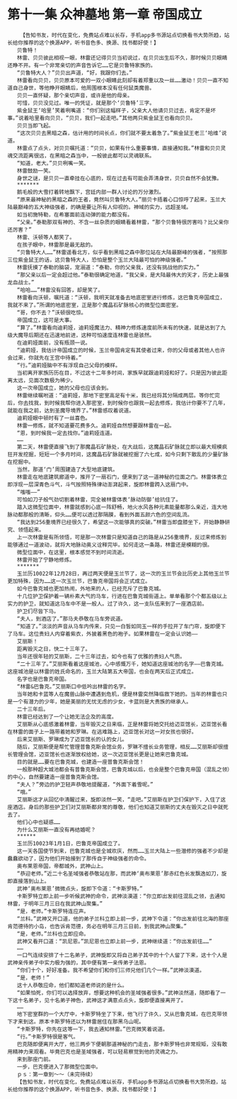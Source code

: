 # 第十一集 众神墓地 第一章 帝国成立
        【告知书友，时代在变化，免费站点难以长存，手机app多书源站点切换看书大势所趋，站长给你推荐的这个换源APP，听书音色多、换源、找书都好使！】
       贝鲁特！
       林雷、贝贝彼此相视一眼，林雷还记得贝贝当初说过，在贝贝出生后不久，那时候贝贝眼睛还睁不开。有一个非常亲切的声音告诉它……它是贝鲁特家族的。
       “贝鲁特大人？”贝贝出声道，“好，我跟你们去。”
       林雷看向贝贝，贝贝原本可爱的一双小眼睛此刻却有着郑重以及一丝……激动！贝贝一直不知道自己身世，等他睁开眼睛后，他周围根本没有任何鼠类魔兽。
       贝贝一直怀疑，那个亲切声音，或许是他的母亲。
       可惜，贝贝没见过。唯一的凭证，就是那个‘贝鲁特’三字。
       紫金鼠王‘哈里’笑着咧嘴道：“你们别这幅样子，父亲大人他请贝贝过去，肯定不是坏事。”说着哈里看向贝贝，“贝贝，我们一起走吧。”其他两只紫金鼠王也看向贝贝。
       贝贝当即飞起。
       “这次贝贝去黑暗之森，估计用的时间长点，你们就不要太着急了。”紫金鼠王老三‘哈维’说道。
       林雷点了点头，对贝贝嘱托道：“贝贝，如果有什么重要事情，直接通知我。”林雷和贝贝灵魂交流距离很远，在黑暗之森当中，一般彼此都可以灵魂联系。
       “知道，老大。”贝贝咧嘴一笑。
       林雷鼓励一笑。
       身世之谜，是贝贝一直牵挂在心底的，现在过去有可能会弄清身世，贝贝自然不会犹豫。
       *******
       鹅毛般的大雪打着转地飘下，宫廷内部一群人讨论的万分激烈。
       “原来最神秘的黑暗之森的王者，竟然叫贝鲁特大人。”丽贝卡捂着心口惊呼了起来，玉兰大陆最巅峰的五大神级强者，的确是要让所有人仰视的。神域的实力，远超圣域。
       如当初施特勒，在希塞面前连动弹的能力都没有。
       “父亲。”泰勒那双有神的、不含一丝杂质的眼睛看着林雷，“那个贝鲁特很厉害吗？比父亲你还厉害？”
       林雷、沃顿等人都笑了。
       在孩子眼中，林雷那是最无敌的。
       “贝鲁特大人……”林雷遥看北方，似乎看到黑暗之森中那位站在大陆最巅峰的强者，“按照那三位紫金鼠王的话，这贝鲁特大人，恐怕是整个玉兰大陆最可怕的神级强者。”
       林雷抚摸了泰勒的脑袋，宠溺道：“泰勒，你的父亲我，还没有挑战他的实力。”
       “那父亲以后一定会超过他。”泰勒很确定地道，“我父亲，是大陆最伟大的天才，历史上最强龙血战士。”
       “哈哈……”林雷没有回答，却是笑了。
       林雷看向沃顿，嘱托道：“沃顿，我明天就准备去地底密室进行修炼，这巴鲁克帝国成立，我就不来了。”所谓的地底密室，正是那个魔晶石矿脉核心的微型位面密室。
       “哥，你不去？”沃顿很吃惊。
       帝国成立，这可是大事。
       “算了。”林雷看向迪莉娅，迪莉娅魔法力、精神力修炼速度前所未有的快速，就是达到了九级大魔导后期还在迅速地前进，这种可怕速度连林雷也是骇然。
       在迪莉娅面前，没有瓶颈一说。
       “迪莉娅，我估计帝国成立的时候，玉兰帝国肯定有其使者过来，你的父母或者其他人也许会过来，你就先在王宫中待着。”
       “行。”迪莉娅脑中不有浮现自己父母的模样。
       当初离开家族历历在目，不过这十二年多时间，家族早就跟迪莉娅和好了。只是因为彼此距离太远，见面次数极为稀少。
       这一次帝国成立，她的父母也应该会到。
       林雷继续嘱咐道：“迪莉娅，那地下密室高足有十米，我已经将其分隔成两层。等你忙完后，你去找我，到时候我帮你进入那密室，到时候你也跟我一起去修炼，我估计你要不了几年，就能在我之前，达到圣魔导境界了。”林雷感叹着说道。
       迪莉娅眼中顿时有了一丝喜色。
       林雷一修炼，就不知道要花费多久。迪莉娅自然想要跟林雷在一起。
       “恩，到时候我一定去找你。”迪莉娅连道。
       ……
       第二天，林雷便直接飞到了那魔晶石矿脉处，在大战后，这魔晶石矿脉就立即以最大规模疯狂开发挖掘，短短一个多月时间，这魔晶石矿脉就被挖掘了六七成，如今只剩下散乱的少量矿脉在挖掘中。
       当然，那道‘门’周围建造了大型地底建筑。
       林雷走在地底建筑廊道中，推开了一扇石门，便来到了这一道神秘的位面之门。林雷体表立即浮现一层深青色斗气，斗气按照特殊律动澎湃起来，旋即林雷跨入这扇门中。
       “嗤嗤——”
       可怕如刀子般气劲切割着林雷，完全被林雷体表‘脉动防御’给抗住了。
       踏入这微型位面中，林雷就感到心底一阵舒畅，地火水风各种元素能量都那么亲近，连大地脉动都那般的清晰，仰头……便可以透过那隔膜，看到外面五颜六色的空间乱流。
       “我达到256重境界已经很久了，希望这一次能够真的突破。”林雷当即盘膝坐下，开始静静研究、领悟起来。
       上一次林雷是有所领悟，可是那一次林雷只是知道自己的路是从256重境界，反过来修炼到能够通过一道波动，就将大地脉动奥义诠释完毕。如何走这一条路，林雷还是模糊的很。
       微型位面中，在这里，根本感觉不到时间流逝。
       林雷开始了宁静地修炼。
       *******
       玉兰历10022年12月28日，再过两天便是玉兰节了，这一次的玉兰节会比历史上其他玉兰节更加特殊，因为……这一次玉兰节，巴鲁克帝国将会正式成立。
       如今巴鲁克城也更加热闹，外地来的人，已经充斥了巴鲁克城。
       十几位护卫保护着一辆朴素大气的马车，行进在巴鲁克城街道上。单单看那个个都五级以上实力的护卫，就知道这马车中不是一般人。过了许久，这一支队伍来到了一座酒店前。
       护卫们尽皆下马。
       “夫人，到酒店了。”那马夫恭敬在马车旁说道。
       “知道了。”淡淡的声音从马车内传来，只见一白皙如同玉一样的手拉开了车门帘，旋即便下了马车。这位贵妇人内穿着紫衣，外披着黑色的袍子。如果林雷在一定会认识她——
       艾丽斯！
       距离毁灭之日，快二十三年了。
       当年还很年轻的艾丽斯，二十三年过去，如今也有了优雅的贵妇人气质。
       “二十三年了。”艾丽斯看着这座城池，心中感慨万千，她知道这座城池的名字——巴鲁克城。这座城池是以林雷的姓氏命名的，玉兰大陆第五大帝国，也会在两天后正式成立。
       名字也是巴鲁克帝国。
       “林雷&巴鲁克。”艾丽斯口中低吟出林雷的名字。
       当年她和卡蓝等人在魔兽山脉中遭遇到危机，便是林雷突然降临救下她的。当年的林雷也只是一个有潜力的少年，她是美丽的无忧无虑的少女，卡蓝则是大贵族的继承人。
       二十三年后。
       林雷已经达到了一个让她无法企及的高度。
       艾丽斯从心底感激着林雷，当年毁灭之日来临，正是林雷将她交托给迈亚馆长，迈亚馆长看在林雷的面子上一路带着她和罗琳。在逃难路上，迈亚馆长对这一对女孩也很好。
       后来艾丽斯、罗琳成为了迈亚馆长的认的女儿。
       随后，艾丽斯便是帮忙管理普鲁克斯会馆业务，罗琳不擅长业务管理，相反……艾丽斯却很擅长管理会馆，迈亚馆长也逐渐放权给她，这一次迈亚馆长更是让她来巴鲁克城。
       目的就是……要在巴鲁克城，也建造一座普鲁克斯会馆！
       一般那种超大城池都会有普鲁克斯会馆，巴鲁克城以后，也会是整个巴鲁克帝国（混乱之领）的中心，自然要建造一座普鲁克斯会馆。
       “夫人？”旁边的护卫轻声恭敬地提醒道，“外面下着雪呢。”
       “哦。”
       艾丽斯这才从回忆中清醒过来，旋即淡然一笑，“走吧。”艾丽斯在护卫们保护下，入住了这座酒店。身后的那些护卫们对艾丽斯都非常的尊敬，他们也知道艾丽斯的丈夫在毁灭之日中就死去了。
       他们心中也疑惑……
       为什么艾丽斯一直没有再结婚呢？
       ******
       玉兰历10023年1月1日，巴鲁克帝国成立了。
       这一天各国使节到来，巴鲁克城也是全城欢庆，然而……玉兰大陆上一些潜修的强者不少却是蠢蠢欲动了，因为他们开始接到了那传自于神级强者的命令。
       奥布莱恩帝国，帝都城外，武神山上。
       “恭迎老师。”近二十名圣域强者恭敬站在那，而武神‘奥布莱恩’那赤红色长发飘逸如刀，旋即直接落到山上。
       武神‘奥布莱恩’微微点头，旋即下令道：“卡斯罗特。”
       卡斯罗特立即上前一步听候武神的命令，武神淡漠道：“你立即出发前往混乱之领，去通知林雷，于明年三月三日在我武神山聚集。”
       “是，老师。”卡斯罗特连应声。
       “兰科。”武神又开口道，他的弟子兰科立即上前一步，武神下令道：“你出发前往北海的那座肯范德待的小岛，也告诉肯范德，务必在明年三月三日前，到我武神山聚集。”
       “是，老师。”兰科也立即应命。
       武神又看开口道：“凯尼恩。”凯尼恩也立即上前一步，武神继续道：“你出发前往……”
       ……
       一口气连续安排了十二名弟子，武神旋即又将自己弟子其中的十个人留了下来，这十个人是武神亲传弟子中实力极为强的，其中便有第一亲传弟子法恩。
       “你们十个，好好准备。我不希望你们和你们三师兄他们几个一样。”武神淡漠道。
       “是，老师！”
       这十人恭敬应命，他们都知道老师说的是什么。
       “如果怕死，你们可以选择放弃，想要这种机会的圣域强者很多。”武神淡然道，随即看了一下这十名弟子，见十名弟子神色，武神这才满意点点头，旋即便直接离开了。
       ……
       地下密室群的一个大厅中，卡斯罗特坐了下来，他飞行了许久，又从巴鲁克城，在巴克带领下才来到这。原本卡斯罗特还以为林雷居住在那黑乌山呢。
       “卡斯罗特，你先在这等一下，我去通知林雷。”巴克微笑着说道。
       “行。”卡斯罗特很是客气。
       巴克随即便离开大厅，他三两步下便朝那道神秘的门走去，那卡斯罗特也非常规矩，没有敢用精神力来观看。毕竟巴克也是圣域强者，可以轻易察觉到他的灵魂之力。
       来到那座门前。
       一步，巴克便进入了那微型位面中。
       ｐｓ：第一章到～～（未完待续）
       【告知书友，时代在变化，免费站点难以长存，手机app多书源站点切换看书大势所趋，站长给你推荐的这个换源APP，听书音色多、换源、找书都好使！】